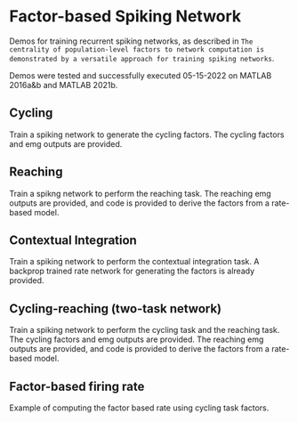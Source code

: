 # Factor-based Spiking Network

Demos for training recurrent spiking networks, as described in `The centrality of population-level factors to network computation is demonstrated by a versatile approach for training spiking networks`.

Demos were tested and successfully executed 05-15-2022 on MATLAB 2016a&b and MATLAB 2021b.

## Cycling

Train a spiking network to generate the cycling factors. The cycling factors and emg outputs are provided.

## Reaching 

Train a spikng network to perform the reaching task. The reaching emg outputs are provided, and code is provided to derive the factors from a rate-based model.

## Contextual Integration

Train a spiking network to perform the contextual integration task. A backprop trained rate network for generating the factors is already provided.

## Cycling-reaching (two-task network)

Train a spiking network to perform the cycling task and the reaching task. The cycling factors and emg outputs are provided. The reaching emg outputs are provided, and code is provided to derive the factors from a rate-based model.

## Factor-based firing rate

Example of computing the factor based rate using cycling task factors.
